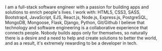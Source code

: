

I am a full-stack software engineer with a passion for building apps and solutions to enrich people's lives.
I work with: HTML5, CSS3, SASS, Bootstrap4, JavaScript, EJS, React.js, Node.js, Express.js, PostgreSQL, MongoDB, Mongoose, Flask, Django, Python, Git/Github
I believe that technology and software engineering is a collaborative experience that connects people. Nobody builds apps only for themselves, so naturally there is a desire and a need to help and create solutions to better the world, and as a result, it's extremely rewarding to be a developer in tech. 


<!--
**mzecic/mzecic** is a ✨ _special_ ✨ repository because its `README.md` (this file) appears on your GitHub profile.

- 🔭 I’m currently working on ...
- 🌱 I’m currently learning ...
- 👯 I’m looking to collaborate on ...
- 🤔 I’m looking for help with ...
- 💬 Ask me about ...
- 📫 How to reach me: ...
- 😄 Pronouns: ...
- ⚡ Fun fact: ...
-->


